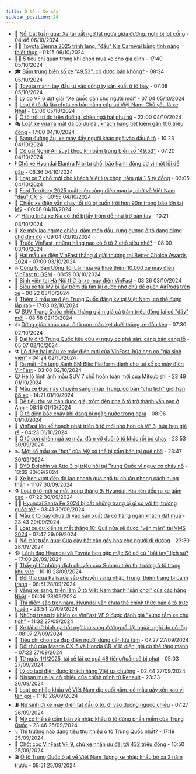 ```yaml
---
title: Ô tô - Xe máy
sidebar_position: 24
---
```


<!-- dantri-o-to-xe-may:START -->
- 🤡 [Nổi bật tuần qua: Xe tải bất ngờ lật ngửa giữa đường, nghi bị lọt cống](https://dantri.com.vn/o-to-xe-may/noi-bat-tuan-qua-xe-tai-bat-ngo-lat-ngua-giua-duong-nghi-bi-lot-cong-20241006113515083.htm) - 04:46 06/10/2024
- 🧑‍💻 [Toyota Sienna 2025 trình làng, &quot;đấu&quot; Kia Carnival bằng tính năng thiết thực](https://dantri.com.vn/o-to-xe-may/toyota-sienna-2025-trinh-lang-dau-kia-carnival-bang-tinh-nang-thiet-thuc-20241006081439101.htm) - 01:15 06/10/2024
- 🧑‍💻 [5 tiêu chí quan trọng khi chọn mua xe cho gia đình](https://dantri.com.vn/o-to-xe-may/5-tieu-chi-quan-trong-khi-chon-mua-xe-cho-gia-dinh-20241005172015954.htm) - 17:40 05/10/2024
- 🎓 [Bấm trúng biển số xe &quot;49.53&quot;, có được bán không?](https://dantri.com.vn/o-to-xe-may/bam-trung-bien-so-xe-4953-co-duoc-ban-khong-20241005115958489.htm) - 08:24 05/10/2024
- 🌊 [Toyota mạnh tay đầu tư vào công ty sản xuất ô tô bay](https://dantri.com.vn/o-to-xe-may/toyota-manh-tay-dau-tu-vao-cong-ty-san-xuat-o-to-bay-20241004235231632.htm) - 07:08 05/10/2024
- 🥷 [Lý do VF 6 đạt giải &quot;Xe quốc dân cho người mới&quot;](https://dantri.com.vn/o-to-xe-may/ly-do-vf-6-dat-giai-xe-quoc-dan-cho-nguoi-moi-20241005135140792.htm) - 07:04 05/10/2024
- 🤩 [Loạt ô tô đã lâu chưa có bản nâng cấp tại Việt Nam: Chủ yếu là xe Nhật](https://dantri.com.vn/o-to-xe-may/loat-o-to-da-lau-chua-co-ban-nang-cap-tai-viet-nam-chu-yeu-la-xe-nhat-20241004193200890.htm) - 02:00 05/10/2024
- 🫶 [Ô tô trôi tự do trên đường, chèn ngã hai phụ nữ](https://dantri.com.vn/o-to-xe-may/o-to-troi-tu-do-tren-duong-chen-nga-hai-phu-nu-20241004212818071.htm) - 23:00 04/10/2024
- 🎭 [Loạt xe vừa ra mắt đã có ưu đãi, khách hàng tiết kiệm gần 100 triệu đồng](https://dantri.com.vn/o-to-xe-may/loat-xe-vua-ra-mat-da-co-uu-dai-khach-hang-tiet-kiem-gan-100-trieu-dong-20241004133933012.htm) - 17:00 04/10/2024
- 🌁 [Sang đường ẩu, xe máy đẩy người khác ngã vào đầu ô tô](https://dantri.com.vn/o-to-xe-may/sang-duong-au-xe-may-day-nguoi-khac-nga-vao-dau-o-to-20241004152445197.htm) - 10:23 04/10/2024
- 🦩 [Cô gái Nghệ An suýt khóc khi bấm trúng biển số &quot;49.53&quot;](https://dantri.com.vn/o-to-xe-may/co-gai-nghe-an-suyt-khoc-khi-bam-trung-bien-so-4953-20241004124755357.htm) - 07:20 04/10/2024
- 🕴 [Chủ xe Hyundai Elantra N bị từ chối bảo hành động cơ vì một lỗi dễ gặp](https://dantri.com.vn/o-to-xe-may/chu-xe-hyundai-elantra-n-bi-tu-choi-bao-hanh-dong-co-vi-mot-loi-de-gap-20241004095824416.htm) - 06:36 04/10/2024
- 🎡 [Loạt xe 7 chỗ mới cho khách Việt lựa chọn, tầm giá 1,5 tỷ đồng](https://dantri.com.vn/o-to-xe-may/loat-xe-7-cho-moi-cho-khach-viet-lua-chon-tam-gia-15-ty-dong-20241004100000211.htm) - 03:05 04/10/2024
- 📝 [Ford Territory 2025 xuất hiện cùng diện mạo lạ, chờ về Việt Nam &quot;đấu&quot; CX-5](https://dantri.com.vn/o-to-xe-may/ford-territory-2025-xuat-hien-cung-dien-mao-la-cho-ve-viet-nam-dau-cx-5-20241004075339065.htm) - 00:55 04/10/2024
- 🧐 [Chiếc xe điện vẫn chạy tốt dù bị cuốn trôi hơn 90m trong bão lớn tại Mỹ](https://dantri.com.vn/o-to-xe-may/chiec-xe-dien-van-chay-tot-du-bi-cuon-troi-hon-90m-trong-bao-lon-tai-my-20241004010924830.htm) - 00:08 04/10/2024
- 🪄 [Hàng triệu xe Kia có thể bị lấy trộm dễ như trở bàn tay](https://dantri.com.vn/o-to-xe-may/hang-trieu-xe-kia-co-the-bi-lay-trom-de-nhu-tro-ban-tay-20241003090210789.htm) - 10:21 03/10/2024
- 🧰 [Xe máy lao ngược chiều, đâm móp đầu, rụng gương ô tô đang dừng chờ đèn đỏ](https://dantri.com.vn/o-to-xe-may/xe-may-lao-nguoc-chieu-dam-mop-dau-rung-guong-o-to-dang-dung-cho-den-do-20241003154651783.htm) - 09:04 03/10/2024
- 🚀 [Trước VinFast, những hãng nào có ô tô 2 chỗ siêu nhỏ?](https://dantri.com.vn/o-to-xe-may/truoc-vinfast-nhung-hang-nao-co-o-to-2-cho-sieu-nho-20241003122850105.htm) - 08:00 03/10/2024
- 💪 [Hai mẫu xe điện VinFast thắng 4 giải thưởng tại Better Choice Awards 2024](https://dantri.com.vn/o-to-xe-may/hai-mau-xe-dien-vinfast-thang-4-giai-thuong-tai-better-choice-awards-2024-20241003112556840.htm) - 07:00 03/10/2024
- 🔥 [Công ty Bạn Uống Tôi Lái mua và thuê thêm 10.000 xe máy điện VinFast từ GSM](https://dantri.com.vn/o-to-xe-may/cong-ty-ban-uong-toi-lai-mua-va-thue-them-10000-xe-may-dien-vinfast-tu-gsm-20241003105347887.htm) - 03:59 03/10/2024
- 🐲 [Sinh viên tại Hà Nội thử lái xe máy điện VinFast](https://dantri.com.vn/o-to-xe-may/sinh-vien-tai-ha-noi-thu-lai-xe-may-dien-vinfast-20241002181848213.htm) - 03:36 03/10/2024
- 🌋 [Siêu xe tại Mỹ bị lấy trộm đã tìm lại được nhờ chủ để quên AirPods trên xe](https://dantri.com.vn/o-to-xe-may/sieu-xe-tai-my-bi-lay-trom-da-tim-lai-duoc-nho-chu-de-quen-airpods-tren-xe-20241002151405788.htm) - 00:22 03/10/2024
- 🤩 [Thêm 2 mẫu xe điện Trung Quốc đăng ký tại Việt Nam, có thể được lắp ráp](https://dantri.com.vn/o-to-xe-may/them-2-mau-xe-dien-trung-quoc-dang-ky-tai-viet-nam-co-the-duoc-lap-rap-20241002151450558.htm) - 17:03 02/10/2024
- 😺 [SUV Trung Quốc nhiều tháng giảm giá cả trăm triệu đồng lại có &quot;đáy&quot; mới](https://dantri.com.vn/o-to-xe-may/suv-trung-quoc-nhieu-thang-giam-gia-ca-tram-trieu-dong-lai-co-day-moi-20241002131741411.htm) - 08:58 02/10/2024
- 👍 [Dừng giữa khúc cua, ô tô con mắc kẹt dưới thùng xe đầu kéo](https://dantri.com.vn/o-to-xe-may/dung-giua-khuc-cua-o-to-con-mac-ket-duoi-thung-xe-dau-keo-20241002131821346.htm) - 07:30 02/10/2024
- 🎃 [Đại lý ô tô Trung Quốc kêu cứu vì nguy cơ phá sản, càng bán càng lỗ](https://dantri.com.vn/o-to-xe-may/dai-ly-o-to-trung-quoc-keu-cuu-vi-nguy-co-pha-san-cang-ban-cang-lo-20241002115525295.htm) - 05:07 02/10/2024
- ⚗️ [Lộ diện hai mẫu xe máy điện mới của VinFast, hứa hẹn có &quot;giá sinh viên&quot;](https://dantri.com.vn/o-to-xe-may/lo-dien-hai-mau-xe-may-dien-moi-cua-vinfast-hua-hen-co-gia-sinh-vien-20241002105125538.htm) - 04:24 02/10/2024
- 🦄 [Ra mắt nền tảng Xanh SM Bike Platform dành cho tài xế xe máy điện VinFast](https://dantri.com.vn/o-to-xe-may/ra-mat-nen-tang-xanh-sm-bike-platform-danh-cho-tai-xe-xe-may-dien-vinfast-20241002094513100.htm) - 03:08 02/10/2024
- 😺 [Hé lộ hình ảnh mẫu SUV 7 chỗ hoàn toàn mới của Mitsubishi](https://dantri.com.vn/o-to-xe-may/he-lo-hinh-anh-mau-suv-7-cho-hoan-toan-moi-cua-mitsubishi-20241001222857814.htm) - 23:49 01/10/2024
- 💼 [Mẫu xe Đức này chuyển sang nhập Trung, có bản &quot;chủ tịch&quot; giới hạn 88 xe](https://dantri.com.vn/o-to-xe-may/mau-xe-duc-nay-chuyen-sang-nhap-trung-co-ban-chu-tich-gioi-han-88-xe-20240930161943756.htm) - 14:21 01/10/2024
- 💃 [Dễ tiêu thụ và bán được giá, trộm đèn pha ô tô trở thành vấn nạn ở Anh](https://dantri.com.vn/o-to-xe-may/de-tieu-thu-va-ban-duoc-gia-trom-den-pha-o-to-tro-thanh-van-nan-o-anh-20241001134544638.htm) - 08:16 01/10/2024
- 🚀 [Ô tô điện bốc cháy khi đang bị ngập nước trong gara](https://dantri.com.vn/o-to-xe-may/o-to-dien-boc-chay-khi-dang-bi-ngap-nuoc-trong-gara-20241001101738600.htm) - 08:06 01/10/2024
- 🤩 [VinFast lên kế hoạch phát triển ô tô mới nhỏ hơn cả VF 3, hứa hẹn giá rẻ](https://dantri.com.vn/o-to-xe-may/vinfast-len-ke-hoach-phat-trien-o-to-moi-nho-hon-ca-vf-3-hua-hen-gia-re-20241001110017473.htm) - 04:23 01/10/2024
- 💪 [Ô tô con chèn ngã xe máy, đâm vỡ đuôi ô tô khác rồi bỏ chạy](https://dantri.com.vn/o-to-xe-may/o-to-con-chen-nga-xe-may-dam-vo-duoi-o-to-khac-roi-bo-chay-20241001010502785.htm) - 23:53 30/09/2024
- 🏊 [Một số mẫu xe &quot;hot&quot; của Mỹ có thể bị cấm bán tại quê nhà](https://dantri.com.vn/o-to-xe-may/mot-so-mau-xe-hot-cua-my-co-the-bi-cam-ban-tai-que-nha-20240930230301333.htm) - 23:47 30/09/2024
- 💄 [BYD Dolphin và Atto 3 bị triệu hồi tại Trung Quốc vì nguy cơ cháy nổ](https://dantri.com.vn/o-to-xe-may/byd-dolphin-va-atto-3-bi-trieu-hoi-tai-trung-quoc-vi-nguy-co-chay-no-20240930145257941.htm) - 13:32 30/09/2024
- 👺 [Xe ben vượt đèn đỏ lao nhanh qua ngã tư chuẩn phong cách hung thần](https://dantri.com.vn/o-to-xe-may/xe-ben-vuot-den-do-lao-nhanh-qua-nga-tu-chuan-phong-cach-hung-than-20240930171231795.htm) - 11:07 30/09/2024
- ⚗️ [Loạt ô tô mới ra mắt trong tháng 9: Hyundai, Kia liên tiếp ra xe gầm cao](https://dantri.com.vn/o-to-xe-may/loat-o-to-moi-ra-mat-trong-thang-9-hyundai-kia-lien-tiep-ra-xe-gam-cao-20240930110458668.htm) - 07:22 30/09/2024
- 🧑‍🏫 [Hyundai Santa Fe 2024 bị cắt những trang bị gì so với thị trường quốc tế?](https://dantri.com.vn/o-to-xe-may/hyundai-santa-fe-2024-bi-cat-nhung-trang-bi-gi-so-voi-thi-truong-quoc-te-20240930102036415.htm) - 03:41 30/09/2024
- 🦒 [Mẫu ô tô bay chưa đi vào sản xuất đã có hàng ngàn khách đặt mua](https://dantri.com.vn/o-to-xe-may/mau-o-to-bay-chua-di-vao-san-xuat-da-co-hang-ngan-khach-dat-mua-20240929225704068.htm) - 23:43 29/09/2024
- 🐘 [Loạt xe dự kiến ra mắt tháng 10: Quá nửa sẽ được &quot;vén màn&quot; tại VMS 2024](https://dantri.com.vn/o-to-xe-may/loat-xe-du-kien-ra-mat-thang-10-qua-nua-se-duoc-ven-man-tai-vms-2024-20240929141807012.htm) - 07:47 29/09/2024
- 🧠 [Nổi bật tuần qua: Cưa cây bất cẩn gây họa cho người đi đường](https://dantri.com.vn/o-to-xe-may/noi-bat-tuan-qua-cua-cay-bat-can-gay-hoa-cho-nguoi-di-duong-20240928225931373.htm) - 23:30 28/09/2024
- 🐵 [Lãnh đạo Hyundai và Toyota hẹn gặp mặt: Sẽ có cú &quot;bắt tay&quot; lịch sử?](https://dantri.com.vn/o-to-xe-may/lanh-dao-hyundai-va-toyota-hen-gap-mat-se-co-cu-bat-tay-lich-su-20240928171053912.htm) - 17:00 28/09/2024
- 🤭 [Thấy gì từ những dịch chuyển của Subaru trên thị trường ô tô trong khu vực](https://dantri.com.vn/o-to-xe-may/thay-gi-tu-nhung-dich-chuyen-cua-subaru-tren-thi-truong-o-to-trong-khu-vuc-20240928170810538.htm) - 10:10 28/09/2024
- 🤠 [Đối thủ của Palisade sắp chuyển sang nhập Trung, thêm trang bị cạnh tranh](https://dantri.com.vn/o-to-xe-may/doi-thu-cua-palisade-sap-chuyen-sang-nhap-trung-them-trang-bi-canh-tranh-20240928152234694.htm) - 08:51 28/09/2024
- 🫶 [Vắng xe sang, triển lãm Ô tô Việt Nam thành &quot;sân chơi&quot; của các hãng Nhật](https://dantri.com.vn/o-to-xe-may/vang-xe-sang-trien-lam-o-to-viet-nam-thanh-san-choi-cua-cac-hang-nhat-20240928114019045.htm) - 06:06 28/09/2024
- 🚀 [Thí điểm sắp tròn năm, Hyundai vẫn chưa thể chính thức bán ô tô trực tuyến](https://dantri.com.vn/o-to-xe-may/thi-diem-sap-tron-nam-hyundai-van-chua-the-chinh-thuc-ban-o-to-truc-tuyen-20240927190605014.htm) - 23:54 27/09/2024
- 🎊 [Những trang bị khiến xe VinFast VF 9 được đánh giá &quot;xứng tầm xe chủ tịch&quot;](https://dantri.com.vn/o-to-xe-may/nhung-trang-bi-khien-xe-vinfast-vf-9-duoc-danh-gia-xung-tam-xe-chu-tich-20240927175956927.htm) - 11:32 27/09/2024
- 🦄 [Xe tải chở bình ga bất ngờ lao sang đường rồi lật ngửa, nghi do nổ lốp](https://dantri.com.vn/o-to-xe-may/xe-tai-cho-binh-ga-bat-ngo-lao-sang-duong-roi-lat-ngua-nghi-do-no-lop-20240927150341075.htm) - 08:07 27/09/2024
- 🥷 [Tiêu chí chọn xe đạp điện người dùng cần lưu tâm](https://dantri.com.vn/o-to-xe-may/tieu-chi-chon-xe-dap-dien-nguoi-dung-can-luu-tam-20240927142207017.htm) - 07:27 27/09/2024
- 🦏 [Đối thủ của Mazda CX-5 và Honda CR-V lộ diện, giá có thể tăng mạnh](https://dantri.com.vn/o-to-xe-may/doi-thu-cua-mazda-cx-5-va-honda-cr-v-lo-dien-gia-co-the-tang-manh-20240927132421073.htm) - 07:22 27/09/2024
- 🤗 [Từ ngày 1/1/2025, tài xế lái xe quá 48 tiếng/tuần sẽ bị phạt](https://dantri.com.vn/o-to-xe-may/tu-ngay-112025-tai-xe-lai-xe-qua-48-tiengtuan-se-bi-phat-20240927112946684.htm) - 05:03 27/09/2024
- 🐲 [Lý do taxi điện được khách hàng Việt ưa chuộng](https://dantri.com.vn/o-to-xe-may/ly-do-taxi-dien-duoc-khach-hang-viet-ua-chuong-20240927093227016.htm) - 02:44 27/09/2024
- 🤭 [Nissan mua lại cổ phiếu của chính mình từ Renault](https://dantri.com.vn/o-to-xe-may/nissan-mua-lai-co-phieu-cua-chinh-minh-tu-renault-20240927004742953.htm) - 23:33 26/09/2024
- 🐻 [Loạt xe nhập khẩu về Việt Nam dịp cuối năm, có mẫu gây xôn xao vì tên gọi](https://dantri.com.vn/o-to-xe-may/loat-xe-nhap-khau-ve-viet-nam-dip-cuoi-nam-co-mau-gay-xon-xao-vi-ten-goi-20240926123513506.htm) - 11:10 26/09/2024
- ⛽️ [Nữ sinh đi xe máy điện tạt đầu ô tô, đi vào đường ngược chiều](https://dantri.com.vn/o-to-xe-may/nu-sinh-di-xe-may-dien-tat-dau-o-to-di-vao-duong-nguoc-chieu-20240926131905119.htm) - 07:27 26/09/2024
- 🫣 [Mỹ có thể sẽ cấm bán và nhập khẩu ô tô dùng phần mềm của Trung Quốc](https://dantri.com.vn/o-to-xe-may/my-co-the-se-cam-ban-va-nhap-khau-o-to-dung-phan-mem-cua-trung-quoc-20240925164709682.htm) - 23:46 25/09/2024
- 💡 [Thị trường nào đang tiêu thụ nhiều ô tô Trung Quốc nhất?](https://dantri.com.vn/o-to-xe-may/thi-truong-nao-dang-tieu-thu-nhieu-o-to-trung-quoc-nhat-20240926000654088.htm) - 17:19 25/09/2024
- 💪 [Chốt cọc VinFast VF 9, chủ xe nhận ưu đãi tới 432 triệu đồng](https://dantri.com.vn/o-to-xe-may/chot-coc-vinfast-vf-9-chu-xe-nhan-uu-dai-toi-432-trieu-dong-20240925173550856.htm) - 10:50 25/09/2024
- 🎬 [Ô tô Trung Quốc ồ ạt về Việt Nam, lượng xe nhập khẩu bỏ xa 2 năm trước](https://dantri.com.vn/o-to-xe-may/o-to-trung-quoc-o-at-ve-viet-nam-luong-xe-nhap-khau-bo-xa-2-nam-truoc-20240925095257109.htm) - 09:51 25/09/2024<!-- dantri-o-to-xe-may:END -->
